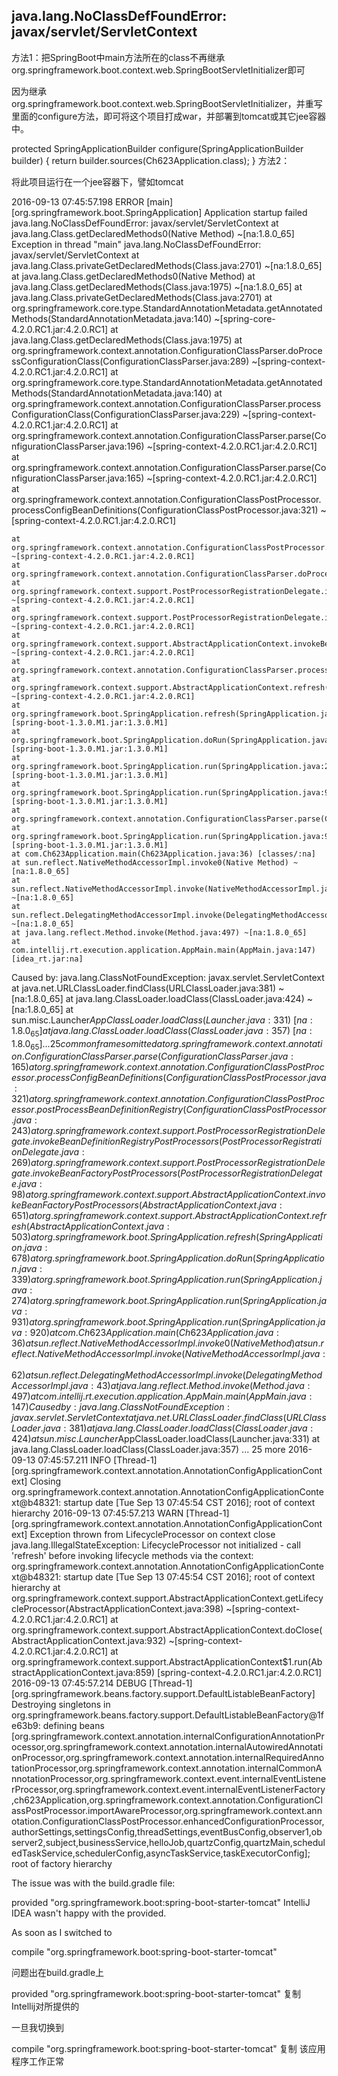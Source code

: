 ## java.lang.NoClassDefFoundError: javax/servlet/ServletContext


方法1：把SpringBoot中main方法所在的class不再继承org.springframework.boot.context.web.SpringBootServletInitializer即可

因为继承org.springframework.boot.context.web.SpringBootServletInitializer，并重写里面的configure方法，即可将这个项目打成war，并部署到tomcat或其它jee容器中。

protected SpringApplicationBuilder configure(SpringApplicationBuilder builder) {
    return builder.sources(Ch623Application.class);
}
方法2：

将此项目运行在一个jee容器下，譬如tomcat

2016-09-13 07:45:57.198 ERROR [main][org.springframework.boot.SpringApplication] Application startup failed
java.lang.NoClassDefFoundError: javax/servlet/ServletContext
    at java.lang.Class.getDeclaredMethods0(Native Method) ~[na:1.8.0_65]
Exception in thread "main" java.lang.NoClassDefFoundError: javax/servlet/ServletContext
    at java.lang.Class.privateGetDeclaredMethods(Class.java:2701) ~[na:1.8.0_65]
    at java.lang.Class.getDeclaredMethods0(Native Method)
    at java.lang.Class.getDeclaredMethods(Class.java:1975) ~[na:1.8.0_65]
    at java.lang.Class.privateGetDeclaredMethods(Class.java:2701)
    at org.springframework.core.type.StandardAnnotationMetadata.getAnnotatedMethods(StandardAnnotationMetadata.java:140) ~[spring-core-4.2.0.RC1.jar:4.2.0.RC1]
    at java.lang.Class.getDeclaredMethods(Class.java:1975)
    at org.springframework.context.annotation.ConfigurationClassParser.doProcessConfigurationClass(ConfigurationClassParser.java:289) ~[spring-context-4.2.0.RC1.jar:4.2.0.RC1]
    at org.springframework.core.type.StandardAnnotationMetadata.getAnnotatedMethods(StandardAnnotationMetadata.java:140)    at org.springframework.context.annotation.ConfigurationClassParser.processConfigurationClass(ConfigurationClassParser.java:229) ~[spring-context-4.2.0.RC1.jar:4.2.0.RC1]
    at org.springframework.context.annotation.ConfigurationClassParser.parse(ConfigurationClassParser.java:196) ~[spring-context-4.2.0.RC1.jar:4.2.0.RC1]
    at org.springframework.context.annotation.ConfigurationClassParser.parse(ConfigurationClassParser.java:165) ~[spring-context-4.2.0.RC1.jar:4.2.0.RC1]
    at org.springframework.context.annotation.ConfigurationClassPostProcessor.processConfigBeanDefinitions(ConfigurationClassPostProcessor.java:321) ~[spring-context-4.2.0.RC1.jar:4.2.0.RC1]

    at org.springframework.context.annotation.ConfigurationClassPostProcessor.postProcessBeanDefinitionRegistry(ConfigurationClassPostProcessor.java:243) ~[spring-context-4.2.0.RC1.jar:4.2.0.RC1]
    at org.springframework.context.annotation.ConfigurationClassParser.doProcessConfigurationClass(ConfigurationClassParser.java:289)
    at org.springframework.context.support.PostProcessorRegistrationDelegate.invokeBeanDefinitionRegistryPostProcessors(PostProcessorRegistrationDelegate.java:269) ~[spring-context-4.2.0.RC1.jar:4.2.0.RC1]
    at org.springframework.context.support.PostProcessorRegistrationDelegate.invokeBeanFactoryPostProcessors(PostProcessorRegistrationDelegate.java:98) ~[spring-context-4.2.0.RC1.jar:4.2.0.RC1]
    at org.springframework.context.support.AbstractApplicationContext.invokeBeanFactoryPostProcessors(AbstractApplicationContext.java:651) ~[spring-context-4.2.0.RC1.jar:4.2.0.RC1]
    at org.springframework.context.annotation.ConfigurationClassParser.processConfigurationClass(ConfigurationClassParser.java:229)
    at org.springframework.context.support.AbstractApplicationContext.refresh(AbstractApplicationContext.java:503) ~[spring-context-4.2.0.RC1.jar:4.2.0.RC1]
    at org.springframework.boot.SpringApplication.refresh(SpringApplication.java:678) [spring-boot-1.3.0.M1.jar:1.3.0.M1]
    at org.springframework.boot.SpringApplication.doRun(SpringApplication.java:339) [spring-boot-1.3.0.M1.jar:1.3.0.M1]
    at org.springframework.boot.SpringApplication.run(SpringApplication.java:274) [spring-boot-1.3.0.M1.jar:1.3.0.M1]
    at org.springframework.boot.SpringApplication.run(SpringApplication.java:931) [spring-boot-1.3.0.M1.jar:1.3.0.M1]
    at org.springframework.context.annotation.ConfigurationClassParser.parse(ConfigurationClassParser.java:196)
    at org.springframework.boot.SpringApplication.run(SpringApplication.java:920) [spring-boot-1.3.0.M1.jar:1.3.0.M1]
    at com.Ch623Application.main(Ch623Application.java:36) [classes/:na]
    at sun.reflect.NativeMethodAccessorImpl.invoke0(Native Method) ~[na:1.8.0_65]
    at sun.reflect.NativeMethodAccessorImpl.invoke(NativeMethodAccessorImpl.java:62) ~[na:1.8.0_65]
    at sun.reflect.DelegatingMethodAccessorImpl.invoke(DelegatingMethodAccessorImpl.java:43) ~[na:1.8.0_65]
    at java.lang.reflect.Method.invoke(Method.java:497) ~[na:1.8.0_65]
    at com.intellij.rt.execution.application.AppMain.main(AppMain.java:147) [idea_rt.jar:na]
Caused by: java.lang.ClassNotFoundException: javax.servlet.ServletContext
    at java.net.URLClassLoader.findClass(URLClassLoader.java:381) ~[na:1.8.0_65]
    at java.lang.ClassLoader.loadClass(ClassLoader.java:424) ~[na:1.8.0_65]
    at sun.misc.Launcher$AppClassLoader.loadClass(Launcher.java:331) ~[na:1.8.0_65]
    at java.lang.ClassLoader.loadClass(ClassLoader.java:357) ~[na:1.8.0_65]
    ... 25 common frames omitted
    at org.springframework.context.annotation.ConfigurationClassParser.parse(ConfigurationClassParser.java:165)
    at org.springframework.context.annotation.ConfigurationClassPostProcessor.processConfigBeanDefinitions(ConfigurationClassPostProcessor.java:321)
    at org.springframework.context.annotation.ConfigurationClassPostProcessor.postProcessBeanDefinitionRegistry(ConfigurationClassPostProcessor.java:243)
    at org.springframework.context.support.PostProcessorRegistrationDelegate.invokeBeanDefinitionRegistryPostProcessors(PostProcessorRegistrationDelegate.java:269)
    at org.springframework.context.support.PostProcessorRegistrationDelegate.invokeBeanFactoryPostProcessors(PostProcessorRegistrationDelegate.java:98)
    at org.springframework.context.support.AbstractApplicationContext.invokeBeanFactoryPostProcessors(AbstractApplicationContext.java:651)
    at org.springframework.context.support.AbstractApplicationContext.refresh(AbstractApplicationContext.java:503)
    at org.springframework.boot.SpringApplication.refresh(SpringApplication.java:678)
    at org.springframework.boot.SpringApplication.doRun(SpringApplication.java:339)
    at org.springframework.boot.SpringApplication.run(SpringApplication.java:274)
    at org.springframework.boot.SpringApplication.run(SpringApplication.java:931)
    at org.springframework.boot.SpringApplication.run(SpringApplication.java:920)
    at com.Ch623Application.main(Ch623Application.java:36)
    at sun.reflect.NativeMethodAccessorImpl.invoke0(Native Method)
    at sun.reflect.NativeMethodAccessorImpl.invoke(NativeMethodAccessorImpl.java:62)
    at sun.reflect.DelegatingMethodAccessorImpl.invoke(DelegatingMethodAccessorImpl.java:43)
    at java.lang.reflect.Method.invoke(Method.java:497)
    at com.intellij.rt.execution.application.AppMain.main(AppMain.java:147)
Caused by: java.lang.ClassNotFoundException: javax.servlet.ServletContext
    at java.net.URLClassLoader.findClass(URLClassLoader.java:381)
    at java.lang.ClassLoader.loadClass(ClassLoader.java:424)
    at sun.misc.Launcher$AppClassLoader.loadClass(Launcher.java:331)
    at java.lang.ClassLoader.loadClass(ClassLoader.java:357)
    ... 25 more
2016-09-13 07:45:57.211 INFO  [Thread-1][org.springframework.context.annotation.AnnotationConfigApplicationContext] Closing org.springframework.context.annotation.AnnotationConfigApplicationContext@b48321: startup date [Tue Sep 13 07:45:54 CST 2016]; root of context hierarchy
2016-09-13 07:45:57.213 WARN  [Thread-1][org.springframework.context.annotation.AnnotationConfigApplicationContext] Exception thrown from LifecycleProcessor on context close
java.lang.IllegalStateException: LifecycleProcessor not initialized - call 'refresh' before invoking lifecycle methods via the context: org.springframework.context.annotation.AnnotationConfigApplicationContext@b48321: startup date [Tue Sep 13 07:45:54 CST 2016]; root of context hierarchy
    at org.springframework.context.support.AbstractApplicationContext.getLifecycleProcessor(AbstractApplicationContext.java:398) ~[spring-context-4.2.0.RC1.jar:4.2.0.RC1]
    at org.springframework.context.support.AbstractApplicationContext.doClose(AbstractApplicationContext.java:932) ~[spring-context-4.2.0.RC1.jar:4.2.0.RC1]
    at org.springframework.context.support.AbstractApplicationContext$1.run(AbstractApplicationContext.java:859) [spring-context-4.2.0.RC1.jar:4.2.0.RC1]
2016-09-13 07:45:57.214 DEBUG [Thread-1][org.springframework.beans.factory.support.DefaultListableBeanFactory] Destroying singletons in org.springframework.beans.factory.support.DefaultListableBeanFactory@1fe63b9: defining beans [org.springframework.context.annotation.internalConfigurationAnnotationProcessor,org.springframework.context.annotation.internalAutowiredAnnotationProcessor,org.springframework.context.annotation.internalRequiredAnnotationProcessor,org.springframework.context.annotation.internalCommonAnnotationProcessor,org.springframework.context.event.internalEventListenerProcessor,org.springframework.context.event.internalEventListenerFactory,ch623Application,org.springframework.context.annotation.ConfigurationClassPostProcessor.importAwareProcessor,org.springframework.context.annotation.ConfigurationClassPostProcessor.enhancedConfigurationProcessor,authorSettings,settingsConfig,threadSettings,eventBusConfig,observer1,observer2,subject,businessService,helloJob,quartzConfig,quartzMain,scheduledTaskService,schedulerConfig,asyncTaskService,taskExecutorConfig]; root of factory hierarchy



The issue was with the build.gradle file:

provided "org.springframework.boot:spring-boot-starter-tomcat"
IntelliJ IDEA wasn't happy with the provided.

As soon as I switched to

compile "org.springframework.boot:spring-boot-starter-tomcat"


问题出在build.gradle上

provided "org.springframework.boot:spring-boot-starter-tomcat"
复制
Intellij对所提供的

一旦我切换到

compile "org.springframework.boot:spring-boot-starter-tomcat"
复制
该应用程序工作正常

